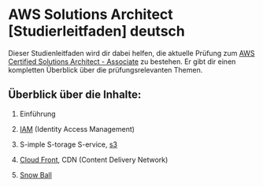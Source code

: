 # AWS Solutions Architect [Studierleitfaden] deutsch
Dieser Studienleitfaden wird dir dabei helfen, die aktuelle Prüfung zum [AWS Certified Solutions Architect - Associate](https://aws.amazon.com/de/certification/) zu bestehen. Er gibt dir einen kompletten Überblick über die prüfungsrelevanten Themen.

## Überblick über die Inhalte:

1. Einführung

2. [IAM](docs/IAM.md) (Identity Access Management)

3. S-imple S-torage S-ervice, 
   [s3](docs/s3.md)

4. [Cloud Front](docs/CloudFront.md), CDN (Content Delivery Network)

5. [Snow Ball](docs/SnowBall.md)
